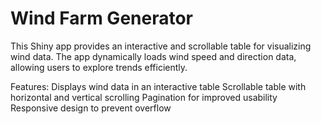 # Wind Farm Generator
This Shiny app provides an interactive and scrollable table for visualizing wind data. The app dynamically loads wind speed and direction data, allowing users to explore trends efficiently.

Features:
Displays wind data in an interactive table
Scrollable table with horizontal and vertical scrolling
Pagination for improved usability
Responsive design to prevent overflow
